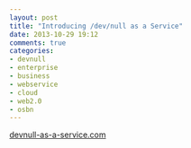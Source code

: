 ```yaml
---
layout: post
title: "Introducing /dev/null as a Service"
date: 2013-10-29 19:12
comments: true
categories:
- devnull
- enterprise
- business
- webservice
- cloud
- web2.0
- osbn
---
```


[devnull-as-a-service.com](http://devnull-as-a-service.com)
